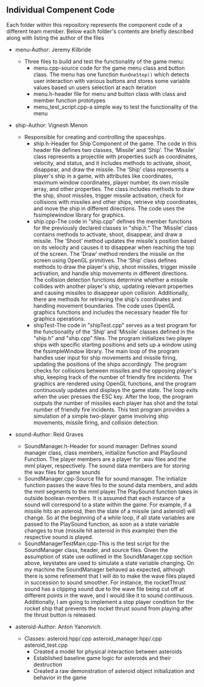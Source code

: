 ## Individual Compenent Code

Each folder within this repository represents the component code of a different team member. Below each folder's contents are briefly described along with listing the author of the files
* menu-Author: Jeremy Kilbride
  * Three files to build and test the functionality of the game menu:
    * menu.cpp-source code for the game menu class and button class. The menu has one function `RunOneStep()` which detects user interaction with various buttons and stores some variable values based un users selection at each iteration
    * menu.h-header file for menu and button class with class and member function prototypes
    * menu_test_script.cpp-a simple way to test the functionality of the menu
* ship-Author: Vignesh Menon
  * Responsible for creating and controlling the spaceships. 
    * ship.h-Header for Ship Component of the game. The code in this header file defines two classes, ‘Missile’ and ‘Ship’.  The ‘Missile’ class represents a projectile with properties such as coordinates, velocity, and status, and it includes methods to activate, shoot, disappear, and draw the missile. The ‘Ship’ class represents a player's ship in a game, with attributes like coordinates, maximum window coordinates, player number, its own  missile array, and other properties. The class includes methods to draw the ship, shoot missiles, trigger missile activation, check for collisions with missiles and other ships, retrieve ship coordinates, and move the ship in different directions. The code uses the fssimplewindow library for graphics.
    * ship.cpp-The code in "ship.cpp" defines the member functions for the previously declared classes in "ship.h." The ‘Missile’ class contains methods to activate, shoot, disappear, and draw a missile. The ‘Shoot’ method updates the missile's position based on its velocity and causes it to disappear when reaching the top of the screen. The ‘Draw’ method renders the missile on the screen using OpenGL primitives. The ‘Ship’ class defines methods to draw the player's ship, shoot missiles, trigger missile activation, and handle ship movements in different directions. The collision detection functions determine whether a missile collides with another player's ship, updating relevant properties and causing missiles to disappear upon collision. Additionally, there are methods for retrieving the ship's coordinates and handling movement boundaries. The code uses OpenGL graphics functions and includes the necessary header file for graphics operations.
    * shipTest-The code in "shipTest.cpp" serves as a test program for the functionality of the ‘Ship’ and ‘Missile’ classes defined in the "ship.h" and "ship.cpp" files. The program initializes two player ships with specific starting positions and sets up a window using the fssimpleWindow library. The main loop of the program handles user input for ship movements and missile firing, updating the positions of the ships accordingly. The program checks for collisions between missiles and the opposing player's ship, keeping track of the number of friendly fire incidents. The graphics are rendered using OpenGL functions, and the program continuously updates and displays the game state. The loop exits when the user presses the ESC key. After the loop, the program outputs the number of missiles each player has shot and the total number of friendly fire incidents. This test program provides a simulation of a simple two-player game involving ship movements, missile firing, and collision detection.
   
* sound-Author: Reid Graves
  * SoundManager.h-Header for sound manager: Defines sound manager class, class members, initialize function and PlaySound Function. The player members are a player for .wav files and the mml player, respectively. The sound data members are for storing the wav files for game sounds
  * SoundManager.cpp-Source file for sound manager. The initialize function passes the wave files to the sound data members, and adds the mml segments to the mml player.The PlaySound function takes in outside boolean members. It is assumed that each instance of a sound will correspond to a state within the game. For example, if a missile hits an asteroid, then the state of a missile (and asteroid) will change. So at the beginning of a while loop, if all state variables are passed to the PlaySound function, as soon as a state variable changes to true (missile hit asteroid in this example) then the respective sound is played.  
  * SoundManagerTestMain.cpp-This is the test script for the SoundManager class, header, and source files. Given the assumption of state use outlined in the SoundManager.cpp section above, keystates are used to simulate a state variable changing. On my machine the SoundManager behaved as expected, although there is some refinement that I will do to make the wave files played in succession to sound smoother. For instance, the rocketThrust sound has a clipping sound due to the wave file being cut off at different points in the wave, and I would like it to sound continuous. Additionally, I am going to implement a stop player condition for the rocket ship that prevents the rocket thrust sound from playing after the thrust button is released.
 
* asteroid-Author: Anton Yanonvich
  * Classes: asteroid.hpp/.cpp asteroid_manager.hpp/.cpp asteroid_test.cpp
    * Created a model for physical interaction between asteroids
    * Established baseline game logic for asteroids and their destruction
    * Created a raw demonstration of asteroid object initialization and behavior in the game 
 
